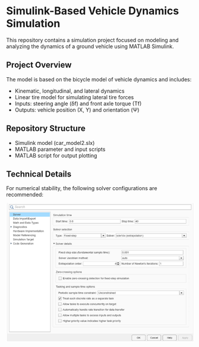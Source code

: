 # Simulink-Based Vehicle Dynamics Simulation
This repository contains a simulation project focused on modeling and analyzing the dynamics of a ground vehicle using MATLAB Simulink.

## Project Overview
The model is based on the bicycle model of vehicle dynamics and includes:
- Kinematic, longitudinal, and lateral dynamics
- Linear tire model for simulating lateral tire forces
- Inputs: steering angle (δf) and front axle torque (Tf)
- Outputs: vehicle position (X, Y) and orientation (Ψ)

## Repository Structure
- Simulink model (car_model2.slx)
- MATLAB parameter and input scripts
- MATLAB script for output plotting

## Technical Details
For numerical stability, the following solver configurations are recommended:

![Solver Config](images/solver_config.png)


